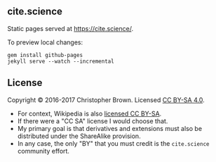 ## cite.science

Static pages served at <https://cite.science/>.

To preview local changes:

    gem install github-pages
    jekyll serve --watch --incremental


## License

Copyright © 2016-2017 Christopher Brown.
Licensed [CC BY-SA 4.0](https://creativecommons.org/licenses/by-sa/4.0/).

* For context, Wikipedia is also [licensed CC BY-SA](https://en.wikipedia.org/wiki/Wikipedia:Reusing_Wikipedia_content).
* If there were a "CC SA" license I would choose that.
* My primary goal is that derivatives and extensions must also be distributed under the ShareAlike provision.
* In any case, the only "BY" that you must credit is the `cite.science` community effort.
